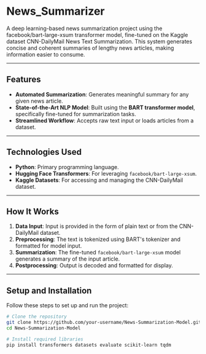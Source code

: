 # News_Summarizer
A deep learning-based news summarization project using the facebook/bart-large-xsum transformer model, fine-tuned on the Kaggle dataset CNN-DailyMail News Text Summarization. This system generates concise and coherent summaries of lengthy news articles, making information easier to consume.

---

##  Features

- **Automated Summarization**: Generates meaningful summary for any given news article.
- **State-of-the-Art NLP Model**: Built using the **BART transformer model**, specifically fine-tuned for summarization tasks.
- **Streamlined Workflow**: Accepts raw text input or loads articles from a dataset.

---

##  Technologies Used

- **Python**: Primary programming language.
- **Hugging Face Transformers**: For leveraging `facebook/bart-large-xsum`.
- **Kaggle Datasets**: For accessing and managing the CNN-DailyMail dataset.

---

##   How It Works

1. **Data Input**: Input is provided in the form of plain text or from the CNN-DailyMail dataset.
2. **Preprocessing**: The text is tokenized using BART's tokenizer and formatted for model input.
3. **Summarization**: The fine-tuned `facebook/bart-large-xsum` model generates a summary of the input article.
4. **Postprocessing**: Output is decoded and formatted for display.

---

##  Setup and Installation

Follow these steps to set up and run the project:

```bash
# Clone the repository
git clone https://github.com/your-username/News-Summarization-Model.git
cd News-Summarization-Model

# Install required libraries
pip install transformers datasets evaluate scikit-learn tqdm
